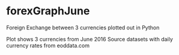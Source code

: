 # forexGraphJune
Foreign Exchange between 3 currencies plotted out in Python

Plot shows 3 currencies from June 2016 Source datasets with daily currency rates from eoddata.com 
